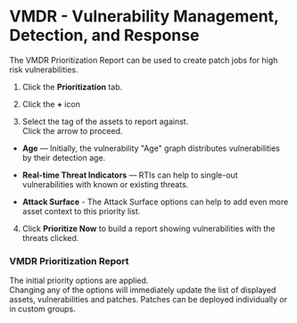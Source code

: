 # VMDR - Vulnerability Management, Detection, and Response

The VMDR Prioritization Report can be used to create patch jobs for high risk vulnerabilities.

1. Click the **Prioritization** tab.

2. Click the **+** icon

3. Select the tag of the assets to report against.<br>
   Click the arrow to proceed.

- **Age** — Initially, the vulnerability "Age" graph distributes vulnerabilities by their detection age.<br>

- **Real-time Threat Indicators** — RTIs can help to single-out vulnerabilities with known or existing threats.

- **Attack Surface** - The Attack Surface options can help to add even more asset context to this priority list.

4. Click **Prioritize Now** to build a report showing vulnerabilities with the threats clicked.<br>

### VMDR Prioritization Report

The initial priority options are applied.<br>
Changing any of the options will immediately update the list of displayed assets, vulnerabilities and patches.
Patches can be deployed individually or in custom groups.
